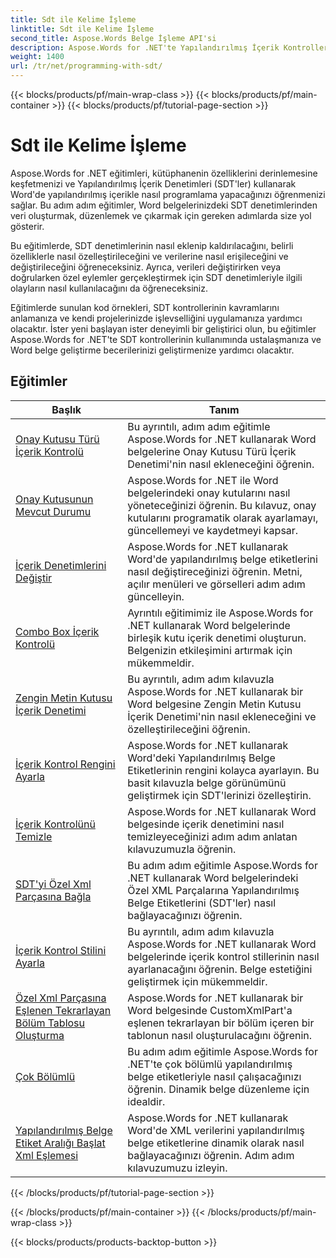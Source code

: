 ```yaml
---
title: Sdt ile Kelime İşleme
linktitle: Sdt ile Kelime İşleme
second_title: Aspose.Words Belge İşleme API'si
description: Aspose.Words for .NET'te Yapılandırılmış İçerik Kontrolleri (SDT) ile programlamayı öğrenin. Word belgelerinizdeki yapılandırılmış içerik kontrollerini düzenlemek ve özelleştirmek için adım adım eğitimleri ve C# dilindeki örnek kodları izleyin.
weight: 1400
url: /tr/net/programming-with-sdt/
---
```


{{< blocks/products/pf/main-wrap-class >}}
{{< blocks/products/pf/main-container >}}
{{< blocks/products/pf/tutorial-page-section >}}

# Sdt ile Kelime İşleme

Aspose.Words for .NET eğitimleri, kütüphanenin özelliklerini derinlemesine keşfetmenizi ve Yapılandırılmış İçerik Denetimleri (SDT'ler) kullanarak Word'de yapılandırılmış içerikle nasıl programlama yapacağınızı öğrenmenizi sağlar. Bu adım adım eğitimler, Word belgelerinizdeki SDT denetimlerinden veri oluşturmak, düzenlemek ve çıkarmak için gereken adımlarda size yol gösterir.

Bu eğitimlerde, SDT denetimlerinin nasıl eklenip kaldırılacağını, belirli özelliklerle nasıl özelleştirileceğini ve verilerine nasıl erişileceğini ve değiştirileceğini öğreneceksiniz. Ayrıca, verileri değiştirirken veya doğrularken özel eylemler gerçekleştirmek için SDT denetimleriyle ilgili olayların nasıl kullanılacağını da öğreneceksiniz.

Eğitimlerde sunulan kod örnekleri, SDT kontrollerinin kavramlarını anlamanıza ve kendi projelerinizde işlevselliğini uygulamanıza yardımcı olacaktır. İster yeni başlayan ister deneyimli bir geliştirici olun, bu eğitimler Aspose.Words for .NET'te SDT kontrollerinin kullanımında ustalaşmanıza ve Word belge geliştirme becerilerinizi geliştirmenize yardımcı olacaktır.

 ## Eğitimler
| Başlık | Tanım |
| --- | --- |
| [Onay Kutusu Türü İçerik Kontrolü](./check-box-type-content-control/) | Bu ayrıntılı, adım adım eğitimle Aspose.Words for .NET kullanarak Word belgelerine Onay Kutusu Türü İçerik Denetimi'nin nasıl ekleneceğini öğrenin. |
| [Onay Kutusunun Mevcut Durumu](./current-state-of-check-box/) | Aspose.Words for .NET ile Word belgelerindeki onay kutularını nasıl yöneteceğinizi öğrenin. Bu kılavuz, onay kutularını programatik olarak ayarlamayı, güncellemeyi ve kaydetmeyi kapsar. |
| [İçerik Denetimlerini Değiştir](./modify-content-controls/) | Aspose.Words for .NET kullanarak Word'de yapılandırılmış belge etiketlerini nasıl değiştireceğinizi öğrenin. Metni, açılır menüleri ve görselleri adım adım güncelleyin. |
| [Combo Box İçerik Kontrolü](./combo-box-content-control/) | Ayrıntılı eğitimimiz ile Aspose.Words for .NET kullanarak Word belgelerinde birleşik kutu içerik denetimi oluşturun. Belgenizin etkileşimini artırmak için mükemmeldir. |
| [Zengin Metin Kutusu İçerik Denetimi](./rich-text-box-content-control/) | Bu ayrıntılı, adım adım kılavuzla Aspose.Words for .NET kullanarak bir Word belgesine Zengin Metin Kutusu İçerik Denetimi'nin nasıl ekleneceğini ve özelleştirileceğini öğrenin. |
| [İçerik Kontrol Rengini Ayarla](./set-content-control-color/) | Aspose.Words for .NET kullanarak Word'deki Yapılandırılmış Belge Etiketlerinin rengini kolayca ayarlayın. Bu basit kılavuzla belge görünümünü geliştirmek için SDT'lerinizi özelleştirin. |
| [İçerik Kontrolünü Temizle](./clear-contents-control/) | Aspose.Words for .NET kullanarak Word belgesinde içerik denetimini nasıl temizleyeceğinizi adım adım anlatan kılavuzumuzla öğrenin. |
| [SDT'yi Özel Xml Parçasına Bağla](./bind-sdt-to-custom-xml-part/) | Bu adım adım eğitimle Aspose.Words for .NET kullanarak Word belgelerindeki Özel XML Parçalarına Yapılandırılmış Belge Etiketlerini (SDT'ler) nasıl bağlayacağınızı öğrenin. |
| [İçerik Kontrol Stilini Ayarla](./set-content-control-style/) | Bu ayrıntılı, adım adım kılavuzla Aspose.Words for .NET kullanarak Word belgelerinde içerik kontrol stillerinin nasıl ayarlanacağını öğrenin. Belge estetiğini geliştirmek için mükemmeldir. |
| [Özel Xml Parçasına Eşlenen Tekrarlayan Bölüm Tablosu Oluşturma](./creating-table-repeating-section-mapped-to-custom-xml-part/) | Aspose.Words for .NET kullanarak bir Word belgesinde CustomXmlPart'a eşlenen tekrarlayan bir bölüm içeren bir tablonun nasıl oluşturulacağını öğrenin. |
| [Çok Bölümlü](./multi-section/) | Bu adım adım eğitimle Aspose.Words for .NET'te çok bölümlü yapılandırılmış belge etiketleriyle nasıl çalışacağınızı öğrenin. Dinamik belge düzenleme için idealdir. |
| [Yapılandırılmış Belge Etiket Aralığı Başlat Xml Eşlemesi](./structured-document-tag-range-start-xml-mapping/) | Aspose.Words for .NET kullanarak Word'de XML verilerini yapılandırılmış belge etiketlerine dinamik olarak nasıl bağlayacağınızı öğrenin. Adım adım kılavuzumuzu izleyin. |
{{< /blocks/products/pf/tutorial-page-section >}}

{{< /blocks/products/pf/main-container >}}
{{< /blocks/products/pf/main-wrap-class >}}

{{< blocks/products/products-backtop-button >}}
